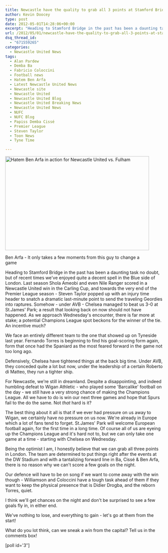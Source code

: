 ```yaml
---
title: Newcastle have the quality to grab all 3 points at Stamford Bridge
author: Kevin Doocey
type: post
date: 2012-05-01T14:28:06+00:00
excerpt: "Heading to Stamford Bridge in the past has been a daunting task no doubt, but of recent times we've enjoyed quite a decent spell in the Blue side of London. Last season Shola.."
url: /2012/05/01/newcastle-have-the-quality-to-grab-all-3-points-at-stamford-bridge/
dsq_thread_id:
  - "671559265"
categories:
  - Newcastle United News
tags:
  - Alan Pardew
  - Demba Ba
  - Fabricio Coloccini
  - Football news
  - Hatem Ben Arfa
  - Latest Newcastle United News
  - Newcastle site
  - Newcastle United
  - Newcastle United Blog
  - Newcastle United Breaking News
  - Newcastle United News
  - NUFC
  - NUFC Blog
  - Papiss Demba Cissé
  - Premier League
  - Steven Taylor
  - Toon News
  - Tyne Time

---
```

<div id="attachment_3214" style="width: 460px" class="wp-caption aligncenter">
  <a href="http://www.tynetime.com/wp-content/uploads/2012/05/hatem-ben-arfa-Fulham.jpg"><img class="size-full wp-image-3214" title="hatem-ben-arfa-Fulham" src="http://www.tynetime.com/wp-content/uploads/2012/05/hatem-ben-arfa-Fulham.jpg" alt="Hatem Ben Arfa in action for Newcastle United vs. Fulham" width="460" height="300" srcset="http://www.tynetime.com/wp-content/uploads/2012/05/hatem-ben-arfa-Fulham.jpg 460w, http://www.tynetime.com/wp-content/uploads/2012/05/hatem-ben-arfa-Fulham-300x195.jpg 300w" sizes="(max-width: 460px) 100vw, 460px" /></a>

  <p class="wp-caption-text">
    Ben Arfa - It only takes a few moments from this guy to change a game
  </p>
</div>

Heading to Stamford Bridge in the past has been a daunting task no doubt, but of recent times we've enjoyed quite a decent spell in the Blue side of London. Last season Shola Ameobi and even Nile Ranger scored in a Newcastle United win in the Carling Cup, and towards the very end of the Premier League season - Steven Taylor popped up with an injury time header to snatch a dramatic last-minute point to send the traveling Geordies into raptures. Somehow - under AVB  - Chelsea managed to beat us 3-0 at St.James' Park; a result that looking back on now should not have happened. As we approach Wednesday's encounter, there is far more at stake; a potential Champions League spot beckons for the winner of the tie. An incentive much?

We face an entirely different team to the one that showed up on Tyneside last year. Fernando Torres is beginning to find his goal-scoring form again, form that once had the Spaniard as the most feared forward in the game not too long ago.

Defensively, Chelsea have tightened things at the back big time. Under AVB, they conceded quite a lot but now, under the leadership of a certain Roberto di Matteo, they run a tighter ship.

For Newcastle, we're still in dreamland. Despite a disappointing, and indeed humbling defeat to Wigan Athletic - who played some 'Barcalike' football on the day - we still have a very strong chance of making the Champions League. All we have to do is win our next three games and hope that Spurs fail to the do the same. Not _that_ hard is it?

The best thing about it all is that if we ever had pressure on us away to Wigan, we certainly have no pressure on us now. We're already in Europe which a lot of fans tend to forget. St.James' Park will welcome European football again, for the first time in a long time. Of course all of us are eyeing up the Champions League and it's hard not to, but we can only take one game at a time - starting with Chelsea on Wednesday.

Being the optimist I am, I honestly believe that we can grab all three points in London. The team are determined to put things right after the events at the DW Stadium and with a tantalizing forward line in Ba, Cissé & Ben Arfa, there is no reason why we can't score a few goals on the night.

Our defence will have to be on song if we want to come away with the win though - Williamson and Coloccini have a tough task ahead of them if they want to keep the physical presence that is Didier Drogba, and the reborn Torres, quiet.

I think we'll get chances on the night and don't be surprised to see a few goals fly in, in either end.

We've nothing to lose, and everything to gain - let's go at them from the start!

What do you lot think, can we sneak a win from the capital? Tell us in the comments box!

[poll id='3&#8243;]
